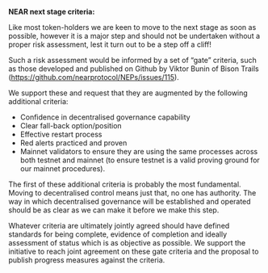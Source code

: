 **NEAR next stage criteria:**

Like most token-holders we are keen to move to the next stage as soon as possible, however it is a major step and should not be undertaken without a proper risk assessment, lest it turn out to be a step off a cliff!

Such a risk assessment would be informed by a set of “gate” criteria, such as those developed and published on Github by Viktor Bunin of Bison Trails (https://github.com/nearprotocol/NEPs/issues/115).

We support these and request that they are augmented by the following additional criteria:

* Confidence in decentralised governance capability
* Clear fall-back option/position
* Effective restart process
* Red alerts practiced and proven
* Mainnet validators to ensure they are using the same processes across both testnet and mainnet (to ensure testnet is a valid proving ground for our mainnet procedures).

The first of these additional criteria is probably the  most fundamental. Moving to decentralised control means just that, no one has authority. The way in which decentralised governance will be established and operated should be as clear as we can make it before we make this step. 

Whatever criteria are ultimately jointly agreed should have defined standards for being complete, evidence of completion and ideally assessment of status which is as objective as possible. We support the initiative to reach joint agreement on these gate criteria and the proposal to publish progress measures against the criteria.
